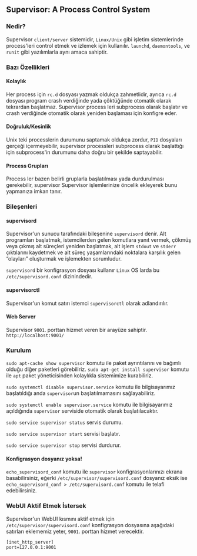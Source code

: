 ## Supervisor: A Process Control System

### Nedir?

Supervisor `client/server` sistemidir, `Linux/Unix` gibi işletim sistemlerinde process'leri control etmek ve izlemek için kullanılır. `launchd`, `daemontools`, ve `runit`  gibi yazılımlarla aynı amaca sahiptir.

### Bazı Özellikleri

#### Kolaylık

Her process için `rc.d` dosyası yazmak oldukça zahmetlidir, ayrıca `rc.d` dosyası program crash verdiğinde yada çöktüğünde otomatik olarak tekrardan başlatmaz. Supervisor process leri subprocess olarak başlatır ve crash verdiğinde otomatik olarak yeniden başlaması için konfigre eder.

#### Doğruluk/Kesinlik

Unix teki processlerin durumunu saptamak oldukça zordur, `PID` dosyaları gerçeği içermeyebilir, supervisor processleri subprocess olarak başlattığı için subprocess'in durumunu daha doğru bir şekilde saptayabilir.

#### Process Grupları

Process ler bazen belirli gruplarla başlatılması yada durdurulması gerekebilir, supervisor Supervisor işlemlerinize öncelik ekleyerek bunu yapmanıza imkan tanır.

### Bileşenleri

#### supervisord

Supervisor'un sunucu tarafındaki bileşenine `supervisord` denir. Alt programları başlatmak, istemcilerden gelen  komutlara yanıt vermek, çökmüş veya çıkmış alt süreçleri yeniden  başlatmak, alt işlem `stdout` ve `stderr` çıktılarını kaydetmek ve alt süreç yaşamlarındaki noktalara karşılık gelen “olayları” oluşturmak ve  işlemekten sorumludur.

`supervisord` bir konfigrasyon dosyası kullanır `Linux` OS larda bu `/etc/supervisord.conf` dizinindedir.

#### supervisorctl

Supervisor'un komut satırı istemci `supervisorctl` olarak adlandırılır.

#### Web Server

Supervisor `9001`. porttan hizmet veren bir arayüze sahiptir. `http://localhost:9001/`

### Kurulum

`sudo apt-cache show supervisor` komutu ile paket ayrıntılarını ve bağımlı olduğu diğer paketleri görebiliriz. `sudo apt-get install supervisor` komutu ile `apt` paket yöneticisinden kolaylıkla sistemimize kurabiliriz.

`sudo systemctl disable supervisor.service` komutu ile bilgisayarımız başlatıldığı anda `supervisor`un başlatılmamasını sağlayabiliriz.

`sudo systemctl enable supervisor.service` komutu ile bilgisayarımız açıldığında `supervisor` serviside otomatik olarak başlatılacaktır.

`sudo service supervisor status` servis durumu.

`sudo service supervisor start` servisi başlatır.

`sudo service supervisor stop` servisi durdurur.

#### Konfigrasyon dosyanız yoksa!

`echo_supervisord_conf` komutu ile `supervisor` konfigrasyonlarınızı ekrana basabilirsiniz, eğerki `/etc/supervisor/supervisord.conf` dosyanız eksik ise `echo_supervisord_conf > /etc/supervisord.conf` komutu ile telafi edebilirsiniz.

### WebUI Aktif Etmek İstersek

Supervisor'un WebUI kısmını aktif etmek için `/etc/supervisor/supervisord.conf` konfigrasyon dosyasına aşağıdaki satırları eklememiz yeter, `9001`. porttan hizmet verecektir. 

```shell
[inet_http_server]
port=127.0.0.1:9001
```

